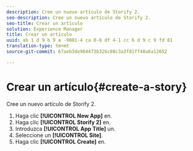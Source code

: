 ```yaml
---
description: Cree un nuevo artículo de Storify 2.
seo-description: Cree un nuevo artículo de Storify 2.
seo-title: Crear un artículo
solution: Experience Manager
title: Crear un artículo
uuid: ab 1 d 9 b 9 a -9081-4 ca 0-8 df 4-1 cc 6 d 9 c 9 fd 81
translation-type: tm+mt
source-git-commit: 67aeb3de964473b326c88c3a3f81ff48a6a12652

---
```



# Crear un artículo{#create-a-story}

Cree un nuevo artículo de Storify 2.

1. Haga clic **[!UICONTROL New App]** en.
1. Haga clic **[!UICONTROL Storify 2]** en.
1. Introduzca **[!UICONTROL App Title]** un.
1. Seleccione un **[!UICONTROL Site]**.
1. Haga clic **[!UICONTROL Create]** en.
